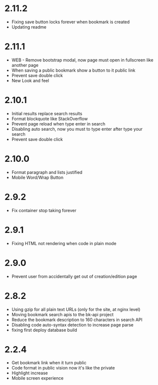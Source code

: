 # 2.11.2
* Fixing save button locks forever when bookmark is created
* Updating readme

# 2.11.1
* WEB - Remove bootstrap modal, now page must open in fullscreen like another page 
* When saving a public bookmark show a button to it public link
* Prevent save double click
* New Look and feel

# 2.10.1
* Initial results replace search results
* Format blockquote like StackOverflow
* Prevent page reload when type enter in search
* Disabling auto search, now you must to type enter after type your search
* Prevent save double click

# 2.10.0
* Format paragraph and lists justified
* Mobile Word/Wrap Button

# 2.9.2
* Fix container stop taking forever

# 2.9.1
* Fixing HTML not rendering when code in plain mode

# 2.9.0
* Prevent user from accidentally get out of creation/edition page

# 2.8.2
* Using gzip for all plain text URLs (only for the site, at nginx level)
* Moving bookmark search  apis to the bk-api project
* Reduce the bookmark description to 160 characters  in search API
* Disabling code auto-syntax detection to increase page parse
* fixing first deploy database build

# 2.2.4
* Get bookmark link when it turn public
* Code format in public vision now it's like the private
* Highlight increase
* Mobile screen experience
